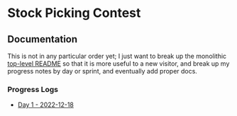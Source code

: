 # Stock Picking Contest

## Documentation

This is not in any particular order yet;  I just want to break up the monolithic [top-level README](../README.md) so that it is more useful to a new visitor, and break up my progress notes by day or sprint, and eventually add proper docs.

### Progress Logs

 * [Day 1 - 2022-12-18](progress/2022-12-18.md)
